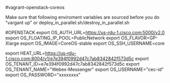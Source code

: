 #vagrant-openstack-coreos

Make sure that following enviroment variables are sourced before you do "vargant up" or deploy_in_parallel.sh/destroy_in_parallel.sh

#OPENSTACK
export OS_AUTH_URL=https://us-rdu-1.cisco.com:5000/v2.0
export OS_FLOATING_IP_POOL=PublicNetwork 
export OS_FLAVOR=GP-Xlarge 
export OS_IMAGE=CoreOS-stable 
export OS_SSH_USERNAME=core 

export HEAT_URL=https://us-rdu-1.cisco.com:8004/v1/e7e394f0992d47c7ab8342842f573d5c 
export OS_TENANT_ID=e7e394f0992d47c7ab8342842f573d5c 
export OS_TENANT_NAME="Webex-Messenger" 
export OS_USERNAME="cec-id" 
export OS_PASSWORD="xxxxxxxx" 

